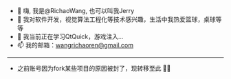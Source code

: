 - 👋 嗨, 我是@RichaoWang, 也可以叫我Jerry
- 👀 我对软件开发，视觉算法工程化等技术感兴趣，生活中我热爱篮球，桌球等等
- 🌱 我当前正在学习QtQuick，游戏注入...
- 📫 我的邮箱：wangrichaoren@gmail.com

---
- 之前账号因为fork某些项目的原因被封了，现转移至此 🧛‍♂️

<!---
RichaoWang/RichaoWang is a ✨ special ✨ repository because its `README.md` (this file) appears on your GitHub profile.
You can click the Preview link to take a look at your changes.
--->
